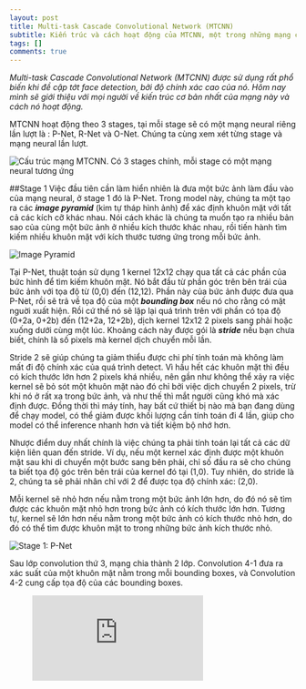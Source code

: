 ```yaml
---
layout: post
title: Multi-task Cascade Convolutional Network (MTCNN) 
subtitle: Kiến trúc và cách hoạt động của MTCNN, một trong những mạng convolutional hoạt động tốt nhất trong face detection hiện nay.
tags: []
comments: true
---
```

*Multi-task Cascade Convolutional Network (MTCNN) được sử dụng rất phổ biến khi đề cập tớt face detection, bởi độ chính xác cao của nó. Hôm nay mình sẽ giới thiệu với mọi người về kiến trúc cơ bản nhất của mạng này và cách nó hoạt động.* 

MTCNN hoạt động theo 3 stages, tại mỗi stage sẽ có một mạng neural riêng lần lượt là : P-Net, R-Net và O-Net. Chúng ta cùng xem xét từng stage và mạng neural lần lượt.

![Cấu trúc mạng MTCNN. Có 3 stages chính, mỗi stage có một mạng neural tương ứng](https://images.viblo.asia/34406778-660d-4bbf-918b-a087e193eba6.png)

##Stage 1
Việc đầu tiên cần làm hiển nhiên là đưa một bức ảnh làm đầu vào của mạng neural, ở stage 1 đó là P-Net. Trong model này, chúng ta một tạo ra các ***image pyramid*** (kim tự tháp hình ảnh) để xác định khuôn mặt với tất cả các kích cỡ khác nhau. Nói cách khác là chúng ta muốn tạo ra nhiều bản sao của cùng một bức ảnh ở nhiều kích thước khác nhau, rồi tiến hành tìm kiếm nhiều khuôn mặt với kích thước tương ứng trong mỗi bức ảnh. 

![Image Pyramid](https://cdn-images-1.medium.com/max/800/1*JH-L5EmTqj_fHEcXnzZT5Q.png)

Tại P-Net, thuật toán sử dụng 1 kernel 12x12 chạy qua tất cả các phần của bức hình để tìm kiếm khuôn mặt. Nó bắt đầu từ phần  góc trên bên trái của bức ảnh với tọa độ từ (0,0) đến (12,12). Phần này của bức ảnh được đưa qua P-Net, rồi sẽ trả về tọa độ của một ***bounding box*** nếu nó cho rằng có mặt nguời xuất hiện. Rồi cứ thế nó sẽ lặp lại quá trình trên với phần có tọa độ (0+2a, 0+2b) đến (12+2a, 12+2b), dịch kernel 12x12 2 pixels sang phải hoặc xuống dưới cùng một lúc. Khoảng cách này được gói là ***stride*** nếu bạn chưa biết, chính là số pixels mà kernel dịch chuyển mỗi lần.

Stride 2 sẽ giúp chúng ta giảm thiểu được chi phí tính toán mà không làm mất đi độ chính xác của quá trình detect. Vì hầu hết các khuôn mặt thì đều có kích thước lớn hơn 2 pixels khá nhiều, nên gần như không thể xảy ra việc kernel sẽ bỏ sót một khuôn mặt nào đó chỉ bởi việc dịch chuyển 2 pixels, trừ khi nó ở rất xa trong bức ảnh, và như thế thì mắt người cũng khó mà xác định được. Đồng thời thì máy tính, hay bất cứ thiết bị nào mà bạn đang dùng để chạy model, có thể giảm được khối lượng cần tính toán đi 4 lần, giúp cho model có thể inference nhanh hơn và tiết kiệm bộ nhớ hơn.

Nhược điểm duy nhất chính là việc chúng ta phải tính toán lại tất cả các dữ kiện liên quan đến stride. Ví dụ, nếu một kernel xác định được một khuôn mặt sau khi di chuyển một bước sang bên phải, chỉ số đầu ra sẽ cho chúng ta biết tọa độ góc trên bên trái của kernel đó tại (1,0). Tuy nhiên, do stride là 2, chúng ta sẽ phải nhân chỉ với 2 để được tọa độ chính xác: (2,0).

Mỗi kernel sẽ nhỏ hơn nếu nằm trong một bức ảnh lớn hơn, do đó nó sẽ tìm được các khuôn mặt nhỏ hơn trong bức ảnh có kích thước lớn hơn. Tương tự, kernel sẽ lớn hơn nếu nằm trong một bức ảnh có kích thước nhỏ hơn, do đó có thể tìm được khuôn mặt to trong những bức ảnh kích thước nhỏ.

![Stage 1: P-Net](https://images.viblo.asia/c2ad8543-8c46-4485-a92c-ca3a8b893b7a.png)

Sau lớp convolution thứ 3, mạng chia thành 2 lớp. Convolution 4-1 đưa ra xác suất của một khuôn mặt nằm trong mỗi bounding boxes, và Convolution 4-2 cung cấp tọa độ của các bounding boxes.
<!-- blank line -->
<figure class="video_container">
  <iframe src="https://www.youtube.com/watch?time_continue=18&v=w4tigQn-7Jw" frameborder="0" allowfullscreen="true"> </iframe>
</figure>
<!-- blank line -->

